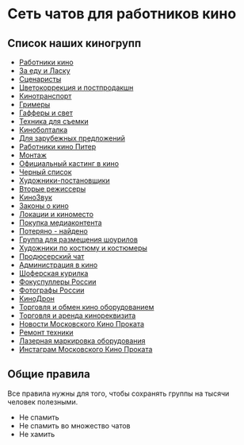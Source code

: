 # Сеть чатов для работников кино
## Cписок наших киногрупп
* [Работники кино](chats/Kinopeople.md)
* [За еду и Ласку](chats/workforfree.md)
* [Сценаристы](chats/kinoscript.md)
* [Цветокоррекция и постпродакшн](chats/colorpost.md)
* [Кинотранспорт](chats/kinotransport.md)
* [Гримеры](chats/grimworkers.md)
* [Гафферы и свет](chats/kinosvet.md)
* [Техника для съемки](chats/Kinotec.md)
* [Киноболталка](chats/Kinota1k.md)
* [Для зарубежных предложений](chats/cinemacrew.md)
* [Работники кино Питер](chats/spbkino.md)
* [Монтаж](chats/editorspro.md)
* [Официальный кастинг в кино](chats/Kinocast.md)
* [Черный список](chats/kinoStop.md)
* [Художники-постановщики](chats/Hudpost.md)
* [Вторые режиссеры](chats/TwoRej.md)
* [КиноЗвук](chats/KinoZvuk.md)
* [Законы о кино](chats/kinoZakon.md)
* [Локации и киноместо](chats/kinoMesto.md)
* [Покупка медиаконтента](chats/media_sale.md)
* [Потеряно - найдено](chats/kriminalunet.md)
* [Группа для размещения шоурилов](chats/showreelrus.md)
* [Художники по костюму и костюмеры](chats/costume_designer.md)
* [Продюсерский чат](chats/producer.md)
* [Администрация в кино](chats/cinema_administration.md)
* [Шоферская курилка](chats/chauffeur_smoking_room.md)
* [Фокуспуллеры России](chats/focuspuller.md)
* [Фотографы России](chats/rusfot.md)
* [КиноДрон](chats/KinoDrone.md)
* [Торговля и обмен кино оборудованием](chats/KinoBazar.md)
* [Торговля и аренда кинореквизита](chats/Retrosale.md)
* [Новости Московского Кино Проката](chats/Moskinopro.md)
* [Ремонт техники](chats/Equipment_repair.md)
* [Лазерная маркировка оборудования](chats/lasermarkpro.md)
* [Инстаграм Московского Кино Проката](https://instagram.com/prokat_kamer)

## Общие правила
Все правила нужны для того, чтобы сохранять группы на тысячи человек полезными.
* Не спамить
* Не спамить во множество чатов
* Не хамить